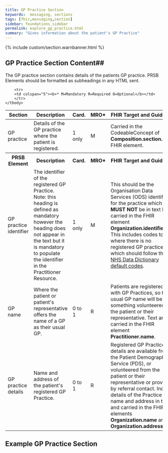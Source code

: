 ```yaml
---
title: GP Practice Section
keywords:  messaging, sections
tags: [fhir,messaging,section]
sidebar: foundations_sidebar
permalink: explore_gp_practice.html
summary: "Gives information about the patient's GP Practice"
---
```

{% include custom/section.warnbanner.html %}


## GP Practice Section Content##

The GP practice section contains details of the patients GP practice. PRSB Elements should be formatted as subheadings in any HTML sent.
 
<table style="width:100%;max-width: 100%;">
	<thead>
		<tr>
			<th width="15%">Section</th>
			<th width="35%">Description</th>
			<th width="5%">Card.</th>
			<th width="5%">MRO*</th>
			<th width="40%">FHIR Target and Guidance</th>
		</tr>
	</thead>
	<tbody>
		<tr>
			<td>GP practice </td>
			<td>Details of the GP practice where the patient is registered.</td>
			<td>1 only</td>
			<td>M</td>
			<td>Carried in the CodeableConcept of <b>Composition.section.code</b> FHIR element.</td>
		</tr>
		<tr>
			<th>PRSB Element</th>
			<th>Description</th>
			<th>Card.</th>
			<th>MRO*</th>
			<th>FHIR Target and Guidance</th>		
		</tr>
				<tr>
			<td>GP practice identifier</td>
			<td>The identifier of the registered GP Practice. Note: this heading is defined as mandatory however the heading does not appear in the text but it is mandatory to populate the identifier in the Practitioner Resource.</td>
			<td>1 only</td>
			<td>M</td>
			<td>This should be the Organisation Data Services (ODS) identifier for the practice which <b>MUST NOT</b> be in text but carried in the FHIR element <b>Organization.identifier</b>. This includes codes to use where there is no registered GP practice which should follow the <a href="https://www.datadictionary.nhs.uk/web_site_content/supporting_information/organisation_data_service_default_codes.asp?shownav=1">NHS Data Dictionary default codes</a>.</td>
		</tr>
		<tr>
			<td>GP name</td>
			<td>Where the patient or patient's representative offers the name of a GP as their usual GP.</td>
			<td>0 to 1</td>
			<td>R</td>
			<td>Patients are registered with GP Practices, so their usual GP name will be something volunteered by the patient or their representative. Text and carried in the FHIR element <b>Practitioner.name</b>.</td>
		</tr>
		<tr>
			<td>GP practice details</td>
			<td>Name and address of the patient's registered GP Practice.</td>
			<td>0 to 1</td>
			<td>R</td>
			<td>Registered GP Practice details are available from the Patient Demographics Service (PDS), or volunteered from the patient or their representative or provided by referral contact. Include details of the Practice name and address in text and carried in the FHIR elements <b>Organization.name</b> and <b>Organization.address</b>.</td>
		</tr>



		<tr>
		<td colspan="5"><b>* M=Mandatory R=Required O=Optional</b></td>
		</tr>
	</tbody>
</table>


## Example GP Practice Section ##

<script src="https://gist.github.com/IOPS-DEV/18e678cac65f950a73ff2db1e2f443a3.js"></script>








